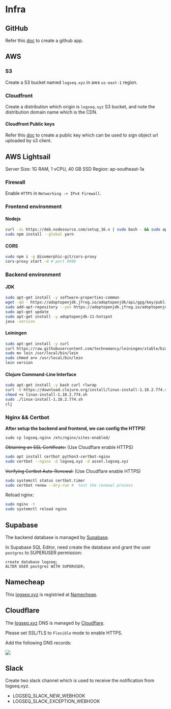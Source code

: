 # Infra

## GitHub

Refer this [doc](https://github.com/bmpi-dev/deprecated-github-backend#2-create-a-github-app) to create a github app.

## AWS

### S3

Create a S3 bucket named `logseq.xyz` in aws `us-east-1` region.

### Cloudfront

Create a distribution which origin is `logseq.xyz` S3 bucket, and note the distribution domain name which is the CDN.

#### Cloudfront Public keys

Refer this [doc](https://docs.aws.amazon.com/zh_cn/AmazonCloudFront/latest/DeveloperGuide/private-content-trusted-signers.html) to create a public key which can be used to sign object url uploaded by s3 client.

## AWS Lightsail

Server Size: 1G RAM, 1 vCPU, 40 GB SSD
Region: ap-southeast-1a

### Firewall

Enable `HTTPS` in `Networking -> IPv4 Firewall`.

### Frontend environment

#### Nodejs

```bash
curl -sL https://deb.nodesource.com/setup_16.x | sudo bash - && sudo apt-get install -y nodejs
sudo npm install --global yarn
```

#### CORS

```bash
sudo npm i -g @isomorphic-git/cors-proxy
cors-proxy start -d # port 9999
```

### Backend environment

#### JDK

```bash
sudo apt-get install -y software-properties-common
wget -qO - https://adoptopenjdk.jfrog.io/adoptopenjdk/api/gpg/key/public | sudo apt-key add -
sudo add-apt-repository --yes https://adoptopenjdk.jfrog.io/adoptopenjdk/deb/
sudo apt-get update
sudo apt-get install -y adoptopenjdk-11-hotspot
java -version
```

#### Leiningen

```bash
sudo apt-get install -y curl
curl https://raw.githubusercontent.com/technomancy/leiningen/stable/bin/lein > lein
sudo mv lein /usr/local/bin/lein
sudo chmod a+x /usr/local/bin/lein
lein version
```

#### Clojure Command-Line Interface

```bash
sudo apt-get install -y bash curl rlwrap
curl -O https://download.clojure.org/install/linux-install-1.10.2.774.sh
chmod +x linux-install-1.10.2.774.sh
sudo ./linux-install-1.10.2.774.sh
clj
```

### Nginx && Certbot

**After setup the backend and frontend, we can config the HTTPS!**

```
sudo cp logseq.nginx /etc/nginx/sites-enabled/
```

~~Obtaining an SSL Certificate:~~ (Use Cloudflare enable HTTPS)

```bash
sudo apt install certbot python3-certbot-nginx
sudo certbot --nginx -d logseq.xyz -d asset.logseq.xyz
```

~~Verifying Certbot Auto-Renewal:~~ (Use Cloudflare enable HTTPS)

```bash
sudo systemctl status certbot.timer
sudo certbot renew --dry-run #  test the renewal process
```

Reload nginx:

```bash
sudo nginx -t
sudo systemctl reload nginx
```

## Supabase

The backend database is managed by [Supabase](https://supabase.io/).

In Supabase SQL Editor, need create the database and grant the user `postgres` to SUPERUSER permission:

```
create database logseq;
ALTER USER postgres WITH SUPERUSER;
```

## Namecheap

This [logseq.xyz](https://logseq.xyz) is registried at [Namecheap](https://www.namecheap.com/).

## Cloudflare

The [logseq.xyz](https://logseq.xyz) DNS is managed by [Cloudflare](https://www.cloudflare.com/).

Please set SSL/TLS to `Flexible` mode to enable HTTPS.

Add the following DNS records:

![](https://img.bmpi.dev/36077899-b535-1a34-0545-afd45d1e9907.png)

## Slack

Create two slack channel which is used to receive the notification from logseq.xyz.

- LOGSEQ_SLACK_NEW_WEBHOOK
- LOGSEQ_SLACK_EXCEPTION_WEBHOOK

